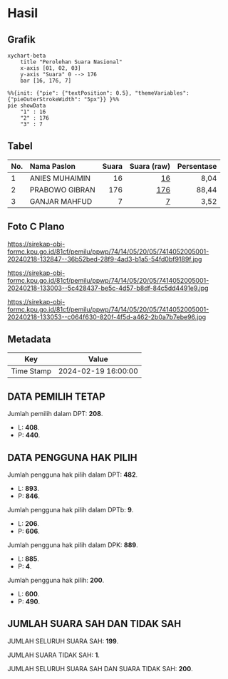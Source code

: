 # Hasil

## Grafik

```mermaid
xychart-beta
    title "Perolehan Suara Nasional"
    x-axis [01, 02, 03]
    y-axis "Suara" 0 --> 176
    bar [16, 176, 7]
```

```mermaid
%%{init: {"pie": {"textPosition": 0.5}, "themeVariables": {"pieOuterStrokeWidth": "5px"}} }%%
pie showData
    "1" : 16
    "2" : 176
    "3" : 7
```

## Tabel

| No. | Nama Paslon    | Suara | Suara (raw) | Persentase |
|:--- |:-------------- | -----:| -----------:| ----------:|
| 1   | ANIES MUHAIMIN | 16    | [16][p-1]   | 8,04       |
| 2   | PRABOWO GIBRAN | 176   | [176][p-2]  | 88,44      |
| 3   | GANJAR MAHFUD  | 7     | [7][p-3]    | 3,52       |


[p-1]: https://github.com/gigit-pemilu/pemilu-2024/blob/main/pilpres/hitung-suara/sub/74-sulawesi-tenggara/sub/14-buton-tengah/sub/05-talaga-raya/sub/2005-wulu/sub/001-tps/sub/paslon-1.txt
[p-2]: https://github.com/gigit-pemilu/pemilu-2024/blob/main/pilpres/hitung-suara/sub/74-sulawesi-tenggara/sub/14-buton-tengah/sub/05-talaga-raya/sub/2005-wulu/sub/001-tps/sub/paslon-2.txt
[p-3]: https://github.com/gigit-pemilu/pemilu-2024/blob/main/pilpres/hitung-suara/sub/74-sulawesi-tenggara/sub/14-buton-tengah/sub/05-talaga-raya/sub/2005-wulu/sub/001-tps/sub/paslon-3.txt

## Foto C Plano

https://sirekap-obj-formc.kpu.go.id/81cf/pemilu/ppwp/74/14/05/20/05/7414052005001-20240218-132847--36b52bed-28f9-4ad3-b1a5-54fd0bf9189f.jpg

https://sirekap-obj-formc.kpu.go.id/81cf/pemilu/ppwp/74/14/05/20/05/7414052005001-20240218-133003--5c428437-be5c-4d57-b8df-84c5dd4491e9.jpg

https://sirekap-obj-formc.kpu.go.id/81cf/pemilu/ppwp/74/14/05/20/05/7414052005001-20240218-133053--c064f630-820f-4f5d-a462-2b0a7b7ebe96.jpg


## Metadata

| Key        | Value               |
| ---------- | ------------------- |
| Time Stamp | 2024-02-19 16:00:00 |


## DATA PEMILIH TETAP

Jumlah pemilih dalam DPT: **208**.
 * L: **408**.
 * P: **440**.

## DATA PENGGUNA HAK PILIH

Jumlah pengguna hak pilih dalam DPT: **482**.
 * L: **893**.
 * P: **846**.

Jumlah pengguna hak pilih dalam DPTb: **9**.
 * L: **206**.
 * P: **606**.

Jumlah pengguna hak pilih dalam DPK: **889**.
 * L: **885**.
 * P: **4**.

Jumlah pengguna hak pilih: **200**.
 * L: **600**.
 * P: **490**.

## JUMLAH SUARA SAH DAN TIDAK SAH

JUMLAH SELURUH SUARA SAH: **199**.

JUMLAH SUARA TIDAK SAH: **1**.

JUMLAH SELURUH SUARA SAH DAN SUARA TIDAK SAH: **200**.


